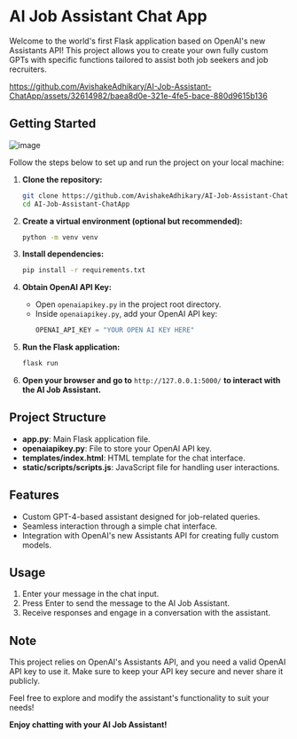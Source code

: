 # AI Job Assistant Chat App

Welcome to the world's first Flask application based on OpenAI's new Assistants API! This project allows you to create your own fully custom GPTs with specific functions tailored to assist both job seekers and job recruiters.



https://github.com/AvishakeAdhikary/AI-Job-Assistant-ChatApp/assets/32614982/baea8d0e-321e-4fe5-bace-880d9615b136



## Getting Started

![image](https://github.com/AvishakeAdhikary/AI-Job-Assistant-ChatApp/assets/32614982/b24e8d91-dce2-4adf-9e69-386970465d27)

Follow the steps below to set up and run the project on your local machine:

1. **Clone the repository:**
    ```bash
    git clone https://github.com/AvishakeAdhikary/AI-Job-Assistant-ChatApp.git
    cd AI-Job-Assistant-ChatApp
    ```

2. **Create a virtual environment (optional but recommended):**
    ```bash
    python -m venv venv
    ```

3. **Install dependencies:**
    ```bash
    pip install -r requirements.txt
    ```

4. **Obtain OpenAI API Key:**
    - Open `openaiapikey.py` in the project root directory.
    - Inside `openaiapikey.py`, add your OpenAI API key:
        ```python
        OPENAI_API_KEY = "YOUR OPEN AI KEY HERE"
        ```

5. **Run the Flask application:**
    ```bash
    flask run
    ```

6. **Open your browser and go to** `http://127.0.0.1:5000/` **to interact with the AI Job Assistant.**

## Project Structure

- **app.py**: Main Flask application file.
- **openaiapikey.py**: File to store your OpenAI API key.
- **templates/index.html**: HTML template for the chat interface.
- **static/scripts/scripts.js**: JavaScript file for handling user interactions.

## Features

- Custom GPT-4-based assistant designed for job-related queries.
- Seamless interaction through a simple chat interface.
- Integration with OpenAI's new Assistants API for creating fully custom models.

## Usage

1. Enter your message in the chat input.
2. Press Enter to send the message to the AI Job Assistant.
3. Receive responses and engage in a conversation with the assistant.

## Note

This project relies on OpenAI's Assistants API, and you need a valid OpenAI API key to use it. Make sure to keep your API key secure and never share it publicly.

Feel free to explore and modify the assistant's functionality to suit your needs!

**Enjoy chatting with your AI Job Assistant!**
